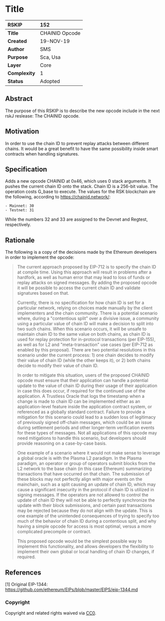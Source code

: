 # Title

|RSKIP          |152           |
| :------------ |:-------------|
|**Title**      |CHAINID Opcode |
|**Created**    |19-NOV-19 |
|**Author**     |SMS |
|**Purpose**    |Sca, Usa |
|**Layer**      |Core |
|**Complexity** |1 |
|**Status**     |Adopted |

## Abstract

The purpose of this RSKIP is to describe the new opcode include in the next rskJ reslease: The CHAINID opcode.

## Motivation

In order to use the chain ID to prevent replay attacks between different chains. It would be a great benefit to have the same possibility inside smart contracts when handling signatures.

## Specification

Adds a new opcode CHAINID at 0x46, which uses 0 stack arguments. It pushes the current chain ID onto the stack. Chain ID is a 256-bit value. The operation costs G_base to execute. The values for the RSK blockchain are the following, according to https://chainid.network/:
	
	- Mainnet: 30
	- Testnet: 31

While the numbers 32 and 33 are assigned to the Devnet and Regtest, respectively.

## Rationale

The following is a copy of the decisions made by the Ethereum developers in order to implement the opcode:

>The current approach proposed by EIP-712 is to specify the chain ID at compile time. Using this approach will result in problems after a hardfork, as well as human error that may lead to loss of funds or replay attacks on signed messages. By adding the proposed opcode it will be possible to access the current chain ID and validate signatures based on that.
>
>Currently, there is no specification for how chain ID is set for a particular network, relying on choices made manually by the client implementers and the chain community. There is a potential scenario where, during a "contentious split" over a divisive issue, a community using a particular value of chain ID will make a decision to split into two such chains. When this scenario occurs, it will be unsafe to maintain chain ID to the same value on both chains, as chain ID is used for replay protection for in-protocol transactions (per EIP-155), as well as for L2 and "meta-transaction" use cases (per EIP-712 as enabled by this proposal). There are two potential resolutions in this scenario under the current process: 1) one chain decides to modify their value of chain ID (while the other keeps it), or 2) both chains decide to modify their value of chain ID.
>
>In order to mitigate this situation, users of the proposed CHAINID opcode must ensure that their application can handle a potential update to the value of chain ID during their usage of their application in case this does occur, if required for the continued use of the application. A Trustless Oracle that logs the timestamp when a change is made to chain ID can be implemented either as an application-level feature inside the application contract system, or referenced as a globally standard contract. Failure to provide a mitigation for this scenario could lead to a sudden loss of legitimacy of previously signed off-chain messages, which could be an issue during settlement periods and other longer-term verification events for these types of messages. Not all applications of this opcode may need mitigations to handle this scenario, but developers should provide reasoning on a case-by-case basis.
>
>One example of a scenario where it would not make sense to leverage a global oracle is with the Plasma L2 paradigm. In the Plasma paradigm, an operator or group of operators submit blocks from the L2 network to the base chain (in this case Ethereum) summarizing transactions that have occurred on that chain. The submission of these blocks may not perfectly align with major events on the mainchain, such as a split causing an update of chain ID, which may cause a significant insecurity in the protocol if chain ID is utilized in signing messages. If the operators are not allowed to control the update of chain ID they will not be able to perfectly synchronize the update with their block submissions, and certain past transactions may be rejected because they do not align with the update. This is one example of the unintended consequences of trying to specify too much of the behavior of chain ID during a contentious split, and why having a simple opcode for access is most optimal, versus a more complicated precompile or contract.
>
>This proposed opcode would be the simplest possible way to implement this functionality, and allows developers the flexibility to implement their own global or local handling of chain ID changes, if required.

## References

[1] Original EIP-1344: https://github.com/ethereum/EIPs/blob/master/EIPS/eip-1344.md

### Copyright

Copyright and related rights waived via [CC0](https://creativecommons.org/publicdomain/zero/1.0/).
